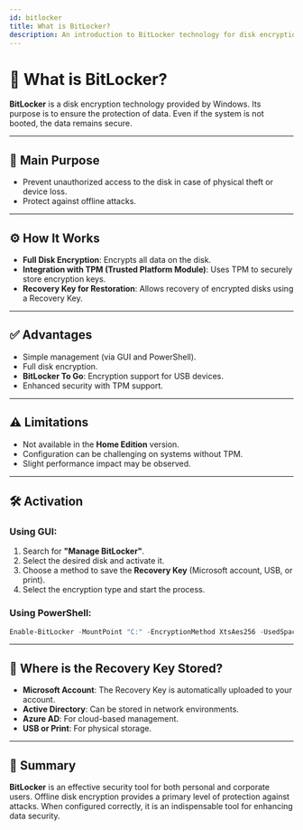 ```yaml
---
id: bitlocker
title: What is BitLocker?
description: An introduction to BitLocker technology for disk encryption in Windows systems.
---
```


# 🔐 What is BitLocker?

**BitLocker** is a disk encryption technology provided by Windows. Its purpose is to ensure the protection of data. Even if the system is not booted, the data remains secure.

---

## 🎯 Main Purpose

- Prevent unauthorized access to the disk in case of physical theft or device loss.
- Protect against offline attacks.

---

## ⚙️ How It Works

- **Full Disk Encryption**: Encrypts all data on the disk.
- **Integration with TPM (Trusted Platform Module)**: Uses TPM to securely store encryption keys.
- **Recovery Key for Restoration**: Allows recovery of encrypted disks using a Recovery Key.

---

## ✅ Advantages

- Simple management (via GUI and PowerShell).
- Full disk encryption.
- **BitLocker To Go**: Encryption support for USB devices.
- Enhanced security with TPM support.

---

## ⚠️ Limitations

- Not available in the **Home Edition** version.
- Configuration can be challenging on systems without TPM.
- Slight performance impact may be observed.

---

## 🛠️ Activation

### Using GUI:
1. Search for **"Manage BitLocker"**.
2. Select the desired disk and activate it.
3. Choose a method to save the **Recovery Key** (Microsoft account, USB, or print).
4. Select the encryption type and start the process.

### Using PowerShell:
```powershell
Enable-BitLocker -MountPoint "C:" -EncryptionMethod XtsAes256 -UsedSpaceOnly -TpmProtector
```

---

## 🧾 Where is the Recovery Key Stored?

- **Microsoft Account**: The Recovery Key is automatically uploaded to your account.
- **Active Directory**: Can be stored in network environments.
- **Azure AD**: For cloud-based management.
- **USB or Print**: For physical storage.

---

## 🧠 Summary

**BitLocker** is an effective security tool for both personal and corporate users. Offline disk encryption provides a primary level of protection against attacks. When configured correctly, it is an indispensable tool for enhancing data security.